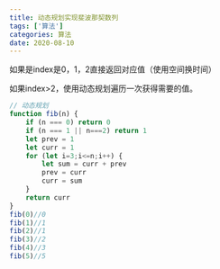 ```yaml
---
title: 动态规划实现斐波那契数列
tags: ['算法']
categories: 算法
date: 2020-08-10
---
```

如果是index是0，1，2直接返回对应值（使用空间换时间）

如果index>2，使用动态规划遍历一次获得需要的值。

<!--more-->

``` javascript
// 动态规划
function fib(n) {
    if (n === 0) return 0
    if (n === 1 || n===2) return 1
    let prev = 1
    let curr = 1
    for (let i=3;i<=n;i++) {
        let sum = curr + prev
        prev = curr
        curr = sum
    }
    return curr
}
fib(0)//0
fib(1)//1
fib(2)//1
fib(3)//2
fib(4)//3
fib(5)//5
```